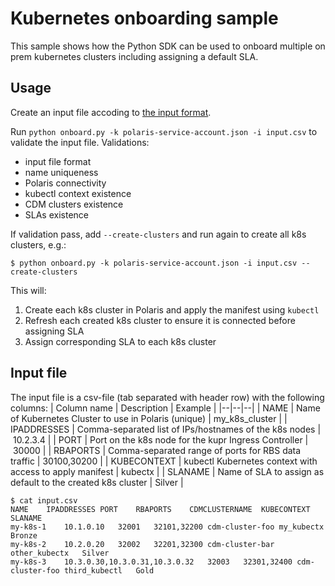 # Kubernetes onboarding sample

This sample shows how the Python SDK can be used to onboard multiple on prem kubernetes clusters
including assigning a default SLA.

## Usage

Create an input file accoding to [the input format](#input-file).

Run `python onboard.py -k polaris-service-account.json -i input.csv` to validate the input file.
Validations:
- input file format
- name uniqueness
- Polaris connectivity
- kubectl context existence
- CDM clusters existence
- SLAs existence

If validation pass, add `--create-clusters` and run again to create all k8s clusters, e.g.:
```
$ python onboard.py -k polaris-service-account.json -i input.csv --create-clusters
```

This will:
1. Create each k8s cluster in Polaris and apply the manifest using `kubectl`
2. Refresh each created k8s cluster to ensure it is connected before assigning SLA
3. Assign corresponding SLA to each k8s cluster

## Input file
The input file is a csv-file (tab separated with header row) with the following columns:
| Column name | Description | Example |
|--|--|--|
| NAME | Name of Kubernetes Cluster to use in Polaris (unique) | my_k8s_cluster |
| IPADDRESSES | Comma-separated list of IPs/hostnames of the k8s nodes | 10.2.3.4 |
| PORT | Port on the k8s node for the kupr Ingress Controller | 30000 |
| RBAPORTS | Comma-separated range of ports for RBS data traffic | 30100,30200 |
| KUBECONTEXT | kubectl Kubernetes context with access to apply manifest | kubectx |
| SLANAME | Name of SLA to assign as default to the created k8s cluster | Silver |

```
$ cat input.csv
NAME	IPADDRESSES	PORT	RBAPORTS	CDMCLUSTERNAME	KUBECONTEXT	SLANAME
my-k8s-1	10.1.0.10	32001	32101,32200	cdm-cluster-foo	my_kubectx	Bronze
my-k8s-2	10.2.0.20	32002	32201,32300	cdm-cluster-bar	other_kubectx	Silver
my-k8s-3	10.3.0.30,10.3.0.31,10.3.0.32	32003	32301,32400	cdm-cluster-foo	third_kubectl	Gold
```
